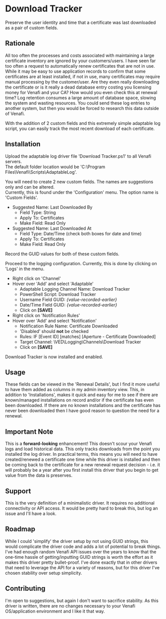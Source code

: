 # Download Tracker

Preserve the user identity and time that a certificate was last downloaded as a pair of custom fields.

## Rationale

All too often the processes and costs associated with maintaining a large certificate inventory are ignored by your customers/users. I have seen far too often a request to automatically renew certificates that are not in use. While it may be easy to use application records to confirm that some certificates are at least installed, if not in use, many certificates may require manual processing by the customer/user. Are they even really downloading the certificate or is it really a dead database entry costing you licensing money for Venafi and your CA? How would you even check this at renewal time? Log retention consumes a large amount of database space, slowing the system and wasting resources. You could send these log entries to another system, but then you would be forced to research this data outside of Venafi.

With the addition of 2 custom fields and this extremely simple adaptable log script, you can easily track the most recent download of each certificate.

## Installation

Upload the adaptable log driver file 'Download Tracker.ps1' to all Venafi servers.  
The default folder location would be 'C:\Program Files\Venafi\Scripts\AdaptableLog\'.

You will need to create 2 new custom fields. The names are suggestions only and can be altered.  
Currently, this is found under the 'Configuration' menu. The option name is 'Custom Fields'.

- Suggested Name:   Last Downloaded By
  - Field Type: String
  - Apply To:   Certificates
  - Make Field: Read Only
- Suggested Name:   Last Downloaded At
  - Field Type: Date/Time (check both boxes for date and time)
  - Apply To:   Certificates
  - Make Field: Read Only

Record the GUID values for both of these custom fields.

Proceed to the logging configuration. Currently, this is done by clicking on 'Logs' in the menu.

- Right click on 'Channel'
- Hover over 'Add' and select 'Adaptable'
  - Adaptable Logging Channel Name: Download Tracker
  - PowerShell Script: Download Tracker
  - Username Field GUID: *{value-recorded-earlier}*
  - Date/Time Field GUID: *{value-recorded-earlier}*
  - Click on **[SAVE]**
- Right click on 'Notification Rules'
- Hover over 'Add' and select 'Notification'
  - Notification Rule Name: Certificate Downloaded
  - 'Disabled' should **not** be checked
  - Rules: IF [Event ID] [matches] [Aperture - Certificate Downloaded]
  - Target Channel: \VED\Logging\Channels\Download Tracker
  - Click on **[SAVE]**

Download Tracker is now installed and enabled.

## Usage

These fields can be viewed in the 'Renewal Details', but I find it more useful to have them added as columns in my admin inventory view. This, in addition to 'Installations', makes it quick and easy for me to see if there are known/managed installations on record and/or if the certificate has even been downloaded. If there are no known installations and the certificate has never been downloaded then I have good reason to question the need for a renewal.

## Important Note

This is a **forward-looking** enhancement! This doesn't scour your Venafi logs and load historical data. This only tracks downloads from the point you installed the log driver. In practical terms, this means you will need to have created/renewed a certificate one time while this driver is installed and then be coming back to the certificate for a new renewal request decision - i.e. it will probably be a year after you first install this driver that you begin to get value from the data is preserves.

## Support
This is the very definition of a minimalistic driver. It requires no additional connectivity or API access. It would be pretty hard to break this, but log an issue and I'll have a look.

## Roadmap
While I could 'simplify' the driver setup by not using GUID strings, this would complicate the driver code and adds a lot of potential to break things. I've had enough random Venafi API issues over the years to know that the one-time hassle of getting/inputting GUID strings is worth the effort as it makes this driver pretty bullet-proof. I've done exactly that in other drivers that need to leverage the API for a variety of reasons, but for this driver I've chosen stability over setup simplicity.

## Contributing
I'm open to suggestions, but again I don't want to sacrifice stability. As this driver is written, there are no changes necessary to your Venafi OS/application environment and I like it that way.
